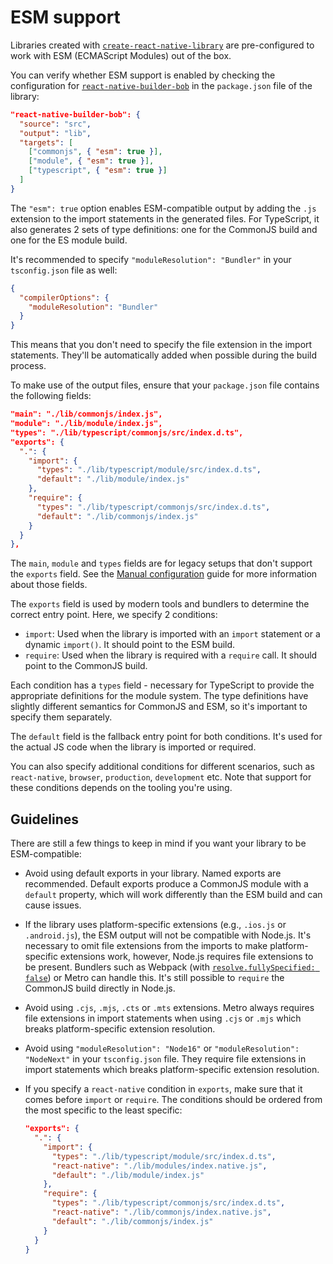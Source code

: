 # ESM support

Libraries created with [`create-react-native-library`](./create.md) are pre-configured to work with ESM (ECMAScript Modules) out of the box.

You can verify whether ESM support is enabled by checking the configuration for [`react-native-builder-bob`](./build.md) in the `package.json` file of the library:

```json
"react-native-builder-bob": {
  "source": "src",
  "output": "lib",
  "targets": [
    ["commonjs", { "esm": true }],
    ["module", { "esm": true }],
    ["typescript", { "esm": true }]
  ]
}
```

The `"esm": true` option enables ESM-compatible output by adding the `.js` extension to the import statements in the generated files. For TypeScript, it also generates 2 sets of type definitions: one for the CommonJS build and one for the ES module build.

It's recommended to specify `"moduleResolution": "Bundler"` in your `tsconfig.json` file as well:

```json
{
  "compilerOptions": {
    "moduleResolution": "Bundler"
  }
}
```

This means that you don't need to specify the file extension in the import statements. They'll be automatically added when possible during the build process.

To make use of the output files, ensure that your `package.json` file contains the following fields:

```json
"main": "./lib/commonjs/index.js",
"module": "./lib/module/index.js",
"types": "./lib/typescript/commonjs/src/index.d.ts",
"exports": {
  ".": {
    "import": {
      "types": "./lib/typescript/module/src/index.d.ts",
      "default": "./lib/module/index.js"
    },
    "require": {
      "types": "./lib/typescript/commonjs/src/index.d.ts",
      "default": "./lib/commonjs/index.js"
    }
  }
},
```

The `main`, `module` and `types` fields are for legacy setups that don't support the `exports` field. See the [Manual configuration](build.md#manual-configuration) guide for more information about those fields.

The `exports` field is used by modern tools and bundlers to determine the correct entry point. Here, we specify 2 conditions:

- `import`: Used when the library is imported with an `import` statement or a dynamic `import()`. It should point to the ESM build.
- `require`: Used when the library is required with a `require` call. It should point to the CommonJS build.

Each condition has a `types` field - necessary for TypeScript to provide the appropriate definitions for the module system. The type definitions have slightly different semantics for CommonJS and ESM, so it's important to specify them separately.

The `default` field is the fallback entry point for both conditions. It's used for the actual JS code when the library is imported or required.

You can also specify additional conditions for different scenarios, such as `react-native`, `browser`, `production`, `development` etc. Note that support for these conditions depends on the tooling you're using.

## Guidelines

There are still a few things to keep in mind if you want your library to be ESM-compatible:

- Avoid using default exports in your library. Named exports are recommended. Default exports produce a CommonJS module with a `default` property, which will work differently than the ESM build and can cause issues.
- If the library uses platform-specific extensions (e.g., `.ios.js` or `.android.js`), the ESM output will not be compatible with Node.js. It's necessary to omit file extensions from the imports to make platform-specific extensions work, however, Node.js requires file extensions to be present. Bundlers such as Webpack (with [`resolve.fullySpecified: false`](https://webpack.js.org/configuration/module/#resolvefullyspecified)) or Metro can handle this. It's still possible to `require` the CommonJS build directly in Node.js.
- Avoid using `.cjs`, `.mjs`, `.cts` or `.mts` extensions. Metro always requires file extensions in import statements when using `.cjs` or `.mjs` which breaks platform-specific extension resolution.
- Avoid using `"moduleResolution": "Node16"` or `"moduleResolution": "NodeNext"` in your `tsconfig.json` file. They require file extensions in import statements which breaks platform-specific extension resolution.
- If you specify a `react-native` condition in `exports`, make sure that it comes before `import` or `require`. The conditions should be ordered from the most specific to the least specific:

  ```json
  "exports": {
    ".": {
      "import": {
        "types": "./lib/typescript/module/src/index.d.ts",
        "react-native": "./lib/modules/index.native.js",
        "default": "./lib/module/index.js"
      },
      "require": {
        "types": "./lib/typescript/commonjs/src/index.d.ts",
        "react-native": "./lib/commonjs/index.native.js",
        "default": "./lib/commonjs/index.js"
      }
    }
  }
  ```
